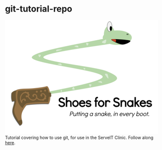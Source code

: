 # git-tutorial-repo
![Logo](shoesforsnakes.svg)
Tutorial covering how to use git, for use in the ServeIT Clinic. Follow along [here](http://denta.co/git-intro).
